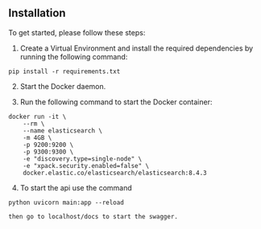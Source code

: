 ## Installation

To get started, please follow these steps:

1. Create a Virtual Environment and install the required dependencies by running the following command:
```
pip install -r requirements.txt
```

2. Start the Docker daemon.

3. Run the following command to start the Docker container:
```
docker run -it \
    --rm \
    --name elasticsearch \
    -m 4GB \
    -p 9200:9200 \
    -p 9300:9300 \
    -e "discovery.type=single-node" \
    -e "xpack.security.enabled=false" \
    docker.elastic.co/elasticsearch/elasticsearch:8.4.3

```

4. To start the api use the command
```
python uvicorn main:app --reload

then go to localhost/docs to start the swagger.
```


